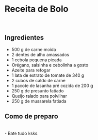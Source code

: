 # Receita de Bolo 
<br>

## Ingredientes 
- 500 g de carne moída<br>
- 2 dentes de alho amassados<br>
- 1 cebola pequena picada<br>
- Orégano, salsinha e cebolinha a gosto<br>
- Azeite para refogar<br>
- 1 lata de extrato de tomate de 340 g<br>
- 2 cubos de caldo de carne<br>
- 1 pacote de lasanha pré cozida de 200 g<br>
- 250 g de presunto fatiado<br>
- Queijo ralado para polvilhar<br>
- 250 g de mussarela fatiada<br>

## Como de preparo 
<br>
- Bate tudo ksks <br>
